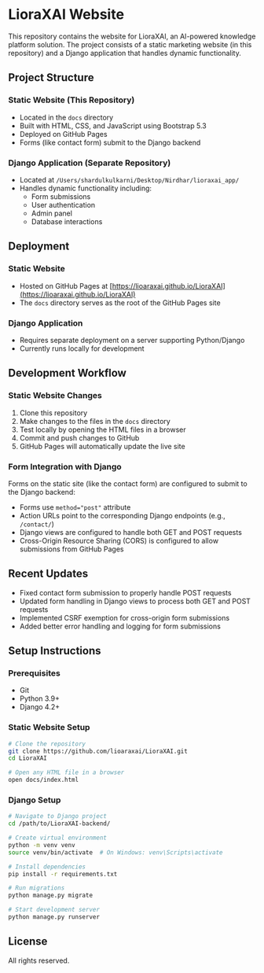 # LioraXAI Website

This repository contains the website for LioraXAI, an AI-powered knowledge platform solution. The project consists of a static marketing website (in this repository) and a Django application that handles dynamic functionality.

## Project Structure

### Static Website (This Repository)
- Located in the `docs` directory
- Built with HTML, CSS, and JavaScript using Bootstrap 5.3
- Deployed on GitHub Pages
- Forms (like contact form) submit to the Django backend

### Django Application (Separate Repository)
- Located at `/Users/shardulkulkarni/Desktop/Nirdhar/lioraxai_app/`
- Handles dynamic functionality including:
  - Form submissions
  - User authentication
  - Admin panel
  - Database interactions

## Deployment

### Static Website
- Hosted on GitHub Pages at [https://lioaraxai.github.io/LioraXAI](https://lioaraxai.github.io/LioraXAI)
- The `docs` directory serves as the root of the GitHub Pages site

### Django Application
- Requires separate deployment on a server supporting Python/Django
- Currently runs locally for development

## Development Workflow

### Static Website Changes
1. Clone this repository
2. Make changes to the files in the `docs` directory
3. Test locally by opening the HTML files in a browser
4. Commit and push changes to GitHub
5. GitHub Pages will automatically update the live site

### Form Integration with Django
Forms on the static site (like the contact form) are configured to submit to the Django backend:
- Forms use `method="post"` attribute
- Action URLs point to the corresponding Django endpoints (e.g., `/contact/`)
- Django views are configured to handle both GET and POST requests
- Cross-Origin Resource Sharing (CORS) is configured to allow submissions from GitHub Pages

## Recent Updates
- Fixed contact form submission to properly handle POST requests
- Updated form handling in Django views to process both GET and POST requests
- Implemented CSRF exemption for cross-origin form submissions
- Added better error handling and logging for form submissions

## Setup Instructions

### Prerequisites
- Git
- Python 3.9+
- Django 4.2+

### Static Website Setup
```bash
# Clone the repository
git clone https://github.com/lioaraxai/LioraXAI.git
cd LioraXAI

# Open any HTML file in a browser
open docs/index.html
```

### Django Setup
```bash
# Navigate to Django project
cd /path/to/LioraXAI-backend/

# Create virtual environment
python -m venv venv
source venv/bin/activate  # On Windows: venv\Scripts\activate

# Install dependencies
pip install -r requirements.txt

# Run migrations
python manage.py migrate

# Start development server
python manage.py runserver
```

## License

All rights reserved. 
